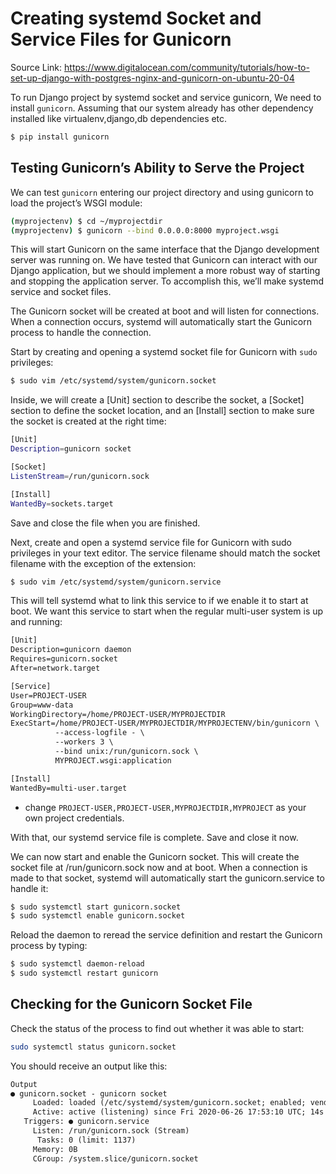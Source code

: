 # Creating systemd Socket and Service Files for Gunicorn
Source Link: https://www.digitalocean.com/community/tutorials/how-to-set-up-django-with-postgres-nginx-and-gunicorn-on-ubuntu-20-04

To run Django project by systemd socket and service gunicorn, We need to install ```gunicorn```. Assuming that our system already has other dependency installed like virtualenv,django,db dependencies etc.

```sh
$ pip install gunicorn
```

## Testing Gunicorn’s Ability to Serve the Project
We can test ```gunicorn``` entering our project directory and using gunicorn to load the project’s WSGI module:

```sh
(myprojectenv) $ cd ~/myprojectdir
(myprojectenv) $ gunicorn --bind 0.0.0.0:8000 myproject.wsgi
```

This will start Gunicorn on the same interface that the Django development server was running on.
We have tested that Gunicorn can interact with our Django application, but we should implement a more robust way of starting and stopping the application server. To accomplish this, we’ll make systemd service and socket files.

The Gunicorn socket will be created at boot and will listen for connections. When a connection occurs, systemd will automatically start the Gunicorn process to handle the connection.

Start by creating and opening a systemd socket file for Gunicorn with `sudo` privileges:

```sh
$ sudo vim /etc/systemd/system/gunicorn.socket
```

Inside, we will create a [Unit] section to describe the socket, a [Socket] section to define the socket location, and an [Install] section to make sure the socket is created at the right time:

```sh
[Unit]
Description=gunicorn socket

[Socket]
ListenStream=/run/gunicorn.sock

[Install]
WantedBy=sockets.target
```


Save and close the file when you are finished.

Next, create and open a systemd service file for Gunicorn with sudo privileges in your text editor. The service filename should match the socket filename with the exception of the extension:

```sh
$ sudo vim /etc/systemd/system/gunicorn.service
```

This will tell systemd what to link this service to if we enable it to start at boot. We want this service to start when the regular multi-user system is up and running:

```diff
[Unit]
Description=gunicorn daemon
Requires=gunicorn.socket
After=network.target

[Service]
User=PROJECT-USER
Group=www-data
WorkingDirectory=/home/PROJECT-USER/MYPROJECTDIR
ExecStart=/home/PROJECT-USER/MYPROJECTDIR/MYPROJECTENV/bin/gunicorn \
          --access-logfile - \
          --workers 3 \
          --bind unix:/run/gunicorn.sock \
          MYPROJECT.wsgi:application

[Install]
WantedBy=multi-user.target
```

+ change `PROJECT-USER,PROJECT-USER,MYPROJECTDIR,MYPROJECT` as your own project credentials.

With that, our systemd service file is complete. Save and close it now.

We can now start and enable the Gunicorn socket. This will create the socket file at /run/gunicorn.sock now and at boot. When a connection is made to that socket, systemd will automatically start the gunicorn.service to handle it:

```sh
$ sudo systemctl start gunicorn.socket
$ sudo systemctl enable gunicorn.socket
```

Reload the daemon to reread the service definition and restart the Gunicorn process by typing:

```sh
$ sudo systemctl daemon-reload
$ sudo systemctl restart gunicorn
```

## Checking for the Gunicorn Socket File

Check the status of the process to find out whether it was able to start:

```sh
sudo systemctl status gunicorn.socket
```

You should receive an output like this:

```diff
Output
● gunicorn.socket - gunicorn socket
     Loaded: loaded (/etc/systemd/system/gunicorn.socket; enabled; vendor prese>
     Active: active (listening) since Fri 2020-06-26 17:53:10 UTC; 14s ago
   Triggers: ● gunicorn.service
     Listen: /run/gunicorn.sock (Stream)
      Tasks: 0 (limit: 1137)
     Memory: 0B
     CGroup: /system.slice/gunicorn.socket
```